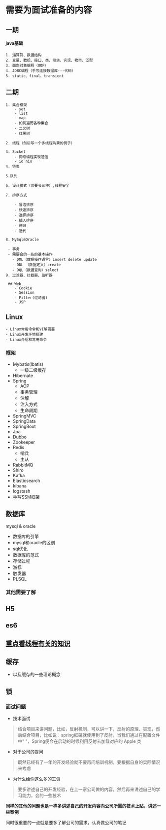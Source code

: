 # 需要为面试准备的内容
## 一期
#### java基础
    1. 运算符、数据结构
    2. 变量、数组、接口、类、继承、实现、枚举、泛型
    3. 面向对象编程（OOP）
    4. JDBC编程（手写连接数据库---代码）
    5. static、final、transient


## 二期

    1. 集合框架
        - set
        - list
        - map
        - 如何遍历各种集合
        - 二叉树
        - 红黑树

    2. 线程（然后写一个多线程购票的例子）

    3. Socket
        - 网络编程实现通信
        - io nio
    4. 链表

    5.队列

    6. 设计模式（需要会三种）,线程安全

    7. 排序方式

        - 冒泡排序
        - 快速排序
        - 选择排序
        - 插入排序
        - 递归
        - 迭代

    8. MySql&Oracle

     - 事务
     - 需要会的一些的基本操作
       - DML（数据操作语言）insert delete update
       - DDL （数据定义）create
       - DQL（数据查询）select
    9. 过滤器、拦截器、监听器

     ## Web
        - Cookie
        - Session
        - Filter(过滤器)
        - JSP

## Linux
    - Linux常用命令和VI编辑器
    - Linux开发环境搭建
    - Linux介绍和常用命令

### 框架

  - Mybatis(Ibatis)
    - 一级二级缓存
  - Hibernate
  - Spring
    - AOP
    - 事务管理
    - 注解
    - 注入方式
    - 生命周期
  - SpringMVC
  - SpringData
  - SpringBoot
  - Jpa
  - Dubbo
  - Zookeeper
  - Redis
    - 哨兵
    - 主从
  - RabbitMQ
  - Shiro
  - Kafka
  - Elasticsearch
  - kibana
  - logstash
  - 手写SSM框架

## 数据库
mysql & oracle
- 数据库的引擎
- mysql和oracle的区别
- sql优化
- 数据库的范式
- 存储过程
- 游标
- 触发器
- PLSQL

### 其他需要了解

## H5
## es6
## [重点看线程有关的知识](https://www.javazhiyin.com/zx/thread)
## 缓存
- 以及缓存的一些理论概念
## 锁


### 面试问题
- 技术面试
> 结合项目来讲问题，比如，反射机制，可以讲一下，反射的原理、实现，然后结合项目，比如说：spring框架就使用到了反射，当我们通过在配置文件中"<bean class="com.chenshuyi.Apple">
</bean>"，Spring便会在启动的时候利用反射去加载对应的 Apple 类

- 对于公司的提问
>  既然已经有了一年的开发经验就不要再问培训机制，要根据自身的实际情况来考虑

- 为什么给你这么多的工资
> 要多讲述自己的开发经验，在上一家公司做的内容，然后再来讲述自己的学习能力，会的一些技术


**同样的其他的问题也是一样多讲述自己的开发内容向公司所需的技术上贴，讲述一些案例**


同时很重要的一点就是要多了解公司的需求，认真做公司的笔记
